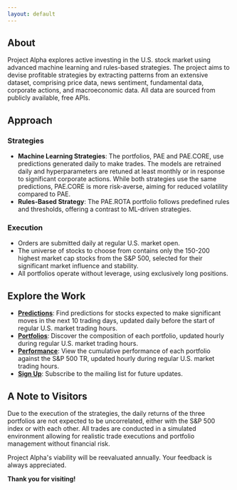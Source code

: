 ```yaml
---
layout: default
---
```

## About

Project Alpha explores active investing in the U.S. stock market using advanced machine learning and rules-based strategies. The project aims to devise profitable strategies by extracting patterns from an extensive dataset, comprising price data, news sentiment, fundamental data, corporate actions, and macroeconomic data. All data are sourced from publicly available, free APIs.

## Approach

### Strategies

- **Machine Learning Strategies**: The portfolios, PAE and PAE.CORE, use predictions generated daily to make trades. The models are retrained daily and hyperparameters are retuned at least monthly or in response to significant corporate actions. While both strategies use the same predictions, PAE.CORE is more risk-averse, aiming for reduced volatility compared to PAE.
- **Rules-Based Strategy**: The PAE.ROTA portfolio follows predefined rules and thresholds, offering a contrast to ML-driven strategies.

### Execution

- Orders are submitted daily at regular U.S. market open.
- The universe of stocks to choose from contains only the 150-200 highest market cap stocks from the S&P 500, selected for their significant market influence and stability.
- All portfolios operate without leverage, using exclusively long positions.

## Explore the Work

- **[Predictions](/predictions)**: Find predictions for stocks expected to make significant moves in the next 10 trading days, updated daily before the start of regular U.S. market trading hours.
- **[Portfolios](/portfolios)**: Discover the composition of each portfolio, updated hourly during regular U.S. market trading hours.
- **[Performance](/performance)**: View the cumulative performance of each portfolio against the S&P 500 TR, updated hourly during regular U.S. market trading hours.
- **[Sign Up](/signup)**: Subscribe to the mailing list for future updates.

## A Note to Visitors

Due to the execution of the strategies, the daily returns of the three portfolios are not expected to be uncorrelated, either with the S&P 500 index or with each other. All trades are conducted in a simulated environment allowing for realistic trade executions and portfolio management without financial risk.

Project Alpha's viability will be reevaluated annually. Your feedback is always appreciated.

**Thank you for visiting!**